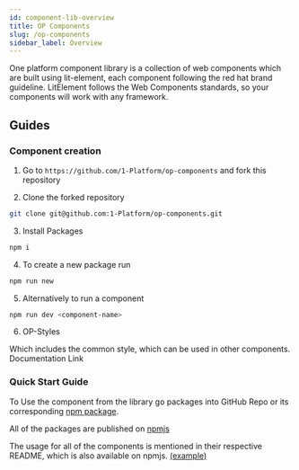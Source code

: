 ```yaml
---
id: component-lib-overview
title: OP Components
slug: /op-components
sidebar_label: Overview
---
```


One platform component library is a collection of web components which are built using lit-element, each component following the red hat brand guideline. LitElement follows the Web Components standards, so your components will work with any framework.

## Guides

### Component creation

1. Go to `https://github.com/1-Platform/op-components` and fork this repository

2. Clone the forked repository

```sh
git clone git@github.com:1-Platform/op-components.git
```

3. Install Packages

```sh
npm i
```

4. To create a new package run

```sh
npm run new
```

5. Alternatively to run a component

```sh
npm run dev <component-name>
```

6. OP-Styles

Which includes the common style, which can be used in other components.
Documentation Link

### Quick Start Guide

To Use the component from the library go packages into GitHub Repo or its corresponding [npm package](https://1-platform.github.io/op-components).

All of the packages are published on [npmjs](https://www.npmjs.com/org/one-platform)

The usage for all of the components is mentioned in their respective README, which is also available on npmjs. [(example)](https://www.npmjs.com/package/@one-platform/opc-footer)
